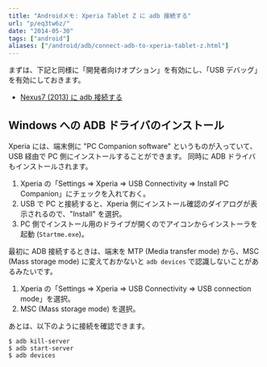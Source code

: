```yaml
---
title: "Androidメモ: Xperia Tablet Z に adb 接続する"
url: "p/eq3tw6z/"
date: "2014-05-30"
tags: ["android"]
aliases: ["/android/adb/connect-adb-to-xperia-tablet-z.html"]
---
```


まずは、下記と同様に「開発者向けオプション」を有効にし、「USB デバッグ」を有効にしておきます。

* [Nexus7 (2013) に adb 接続する](/p/5b6pmtc/)


Windows への ADB ドライバのインストール
----

Xperia には、端末側に "PC Companion software" というものが入っていて、USB 経由で PC 側にインストールすることができます。
同時に ADB ドライバもインストールされます。

1. Xperia の「Settings => Xperia => USB Connectivity => Install PC Companion」にチェックを入れておく。
2. USB で PC と接続すると、Xperia 側にインストール確認のダイアログが表示されるので、"Install" を選択。
3. PC 側でインストール用のドライブが開くのでアイコンからインストーラを起動 (`Startme.exe`)。

最初に ADB 接続するときは、端末を MTP (Media transfer mode) から、MSC (Mass storage mode) に変えておかないと `adb devices` で認識しないことがあるみたいです。

1. Xperia の「Settings => Xperia => USB Connectivity => USB connection mode」を選択。
2. MSC (Mass storage mode) を選択。

あとは、以下のように接続を確認できます。

```console
$ adb kill-server
$ adb start-server
$ adb devices
```

